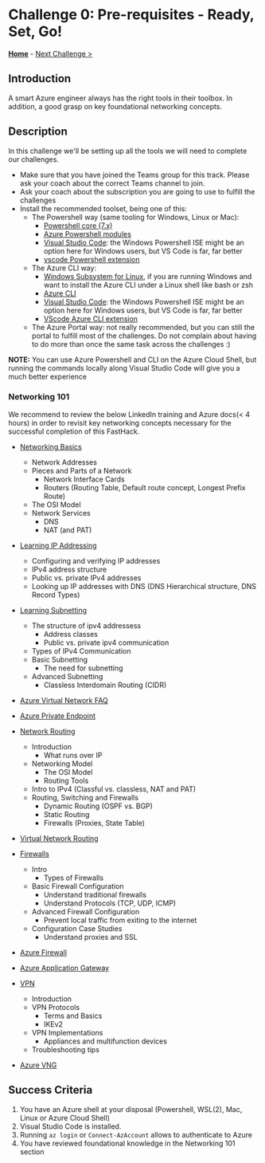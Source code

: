 # Challenge 0: Pre-requisites - Ready, Set, Go!

**[Home](../README.md)** - [Next Challenge >](./01-HubNSpoke-basic.md)

## Introduction

A smart Azure engineer always has the right tools in their toolbox. In addition, a good grasp on key foundational networking concepts.

## Description

In this challenge we'll be setting up all the tools we will need to complete our challenges.

- Make sure that you have joined the Teams group for this track. Please ask your coach about the correct Teams channel to join.
- Ask your coach about the subscription you are going to use to fulfill the challenges
- Install the recommended toolset, being one of this:
    - The Powershell way (same tooling for Windows, Linux or Mac):
        - [Powershell core (7.x)](https://docs.microsoft.com/en-us/powershell/scripting/overview)
        - [Azure Powershell modules](https://docs.microsoft.com/en-us/powershell/azure/new-azureps-module-az)
        - [Visual Studio Code](https://code.visualstudio.com/): the Windows Powershell ISE might be an option here for Windows users, but VS Code is far, far better
        - [vscode Powershell extension](https://marketplace.visualstudio.com/items?itemName=ms-vscode.PowerShell)
    - The Azure CLI way:
        - [Windows Subsystem for Linux](https://docs.microsoft.com/windows/wsl/install-win10), if you are running Windows and want to install the Azure CLI under a Linux shell like bash or zsh
        - [Azure CLI](https://docs.microsoft.com/cli/azure/install-azure-cli)
        - [Visual Studio Code](https://code.visualstudio.com/): the Windows Powershell ISE might be an option here for Windows users, but VS Code is far, far better
        - [VScode Azure CLI extension](https://marketplace.visualstudio.com/items?itemName=ms-vscode.azurecli)
    - The Azure Portal way: not really recommended, but you can still the portal to fulfill most of the challenges. Do not complain about having to do more than once the same task across the challenges :)

**NOTE:** You can use Azure Powershell and CLI on the Azure Cloud Shell, but running the commands locally along Visual Studio Code will give you a much better experience

### Networking 101

We recommend to review the below LinkedIn training and Azure docs(< 4 hours) in order to revisit key networking concepts necessary for the successful completion of this FastHack.

- [Networking Basics](https://www.linkedin.com/learning/networking-foundations-networking-basics?u=3322)
    - Network Addresses
    - Pieces and Parts of a Network
        - Network Interface Cards
        - Routers (Routing Table, Default route concept, Longest Prefix Route)
    - The OSI Model
    - Network Services
	    - DNS
	    - NAT (and PAT)

- [Learning IP Addressing](https://www.linkedin.com/learning/learning-ip-addressing-2019?u=3322)
    - Configuring and verifying IP addresses
    - IPv4 address structure
    - Public vs. private IPv4 addresses
    - Looking up IP addresses with DNS (DNS Hierarchical structure, DNS Record Types)

- [Learning Subnetting](https://www.linkedin.com/learning/learning-subnetting-2019?u=3322)
    - The structure of ipv4 addressess
        - Address classes
        - Public vs. private ipv4 communication
    - Types of IPv4 Communication
    - Basic Subnetting
        - The need for subnetting
    - Advanced Subnetting
        - Classless Interdomain Routing (CIDR)

- [Azure Virtual Network FAQ](https://docs.microsoft.com/en-us/azure/virtual-network/virtual-networks-faq)
- [Azure Private Endpoint](https://docs.microsoft.com/en-us/azure/private-link/private-endpoint-overview)

- [Network Routing](https://www.linkedin.com/learning/introduction-to-network-routing?u=3322)
    - Introduction
        - What runs over IP
    - Networking Model
        - The OSI Model
        - Routing Tools
    - Intro to IPv4 (Classful vs. classless, NAT and PAT)
    - Routing, Switching and Firewalls
        - Dynamic Routing (OSPF vs. BGP)
        - Static Routing
        - Firewalls (Proxies, State Table)

- [Virtual Network Routing](https://docs.microsoft.com/en-us/azure/virtual-network/virtual-networks-udr-overview)

- [Firewalls](https://www.linkedin.com/learning/firewall-administration-essential-training-2?u=3322)
    - Intro
        - Types of Firewalls
    - Basic Firewall Configuration
        - Understand traditional firewalls
        - Understand Protocols (TCP, UDP, ICMP)
    - Advanced Firewall Configuration
        - Prevent local traffic from exiting to the internet
    - Configuration Case Studies
        - Understand proxies and SSL

- [Azure Firewall](https://docs.microsoft.com/en-us/azure/firewall/overview)
- [Azure Application Gateway](https://docs.microsoft.com/en-us/azure/application-gateway/overview)

- [VPN](https://www.linkedin.com/learning/learning-vpn?u=3322)
    - Introduction
    - VPN Protocols
        - Terms and Basics
        - IKEv2
    - VPN Implementations
        - Appliances and multifunction devices
    - Troubleshooting tips

- [Azure VNG](https://docs.microsoft.com/en-us/azure/vpn-gateway/vpn-gateway-about-vpngateways)

## Success Criteria

1. You have an Azure shell at your disposal (Powershell, WSL(2), Mac, Linux or Azure Cloud Shell)
2. Visual Studio Code is installed.
3. Running `az login` or `Connect-AzAccount` allows to authenticate to Azure
4. You have reviewed foundational knowledge in the Networking 101 section
